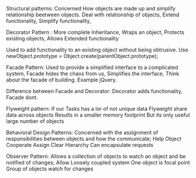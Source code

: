 

Structural patterns:
Concerned How objects are made up and simplify relationship beetween objects.
Deal with relationship of objects,
Extend functionality,
Simplify functionality,

Decorator Pattern :
More complete Inheritance,
Wraps an object,
Protects existing objects,
Allows Extended functionality

Used to add functionality to an existing object without being obtrusive.
Use newObject.prototype = Object.create(parentObject.prototype);


Facade Pattern:
Used to provide a simplified interface to a complicated system,
Facade hides the chaos from us,
Simplifies the interface,
Think about the facade of building. Example jQuery.


Difference between Facade and Decorator:
Decorator adds functionality, Facade dont.


Flyweight pattern:
If our Tasks has a lor of not unique data
Flyweight share data across objects
Results in a smaller memory footprint
But its only useful large number of objects


Behavioral Design Patterns:
Concerned with the assignment of responsibilities between objects and how the communicate;
Help Object Cooperate
Assign Clear Hierarchy
Can encapsulate requests


Observer Pattern:
Allows a collection of objects to watch an object and be notified of changes;
Allow Loosely coupled system
One object is focal point
Group of objects watch for changes
